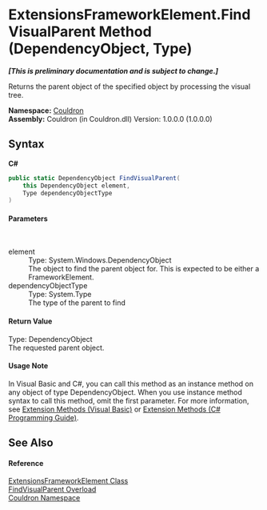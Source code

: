 # ExtensionsFrameworkElement.FindVisualParent Method (DependencyObject, Type)
 _**\[This is preliminary documentation and is subject to change.\]**_

Returns the parent object of the specified object by processing the visual tree.

**Namespace:**&nbsp;<a href="N_Couldron">Couldron</a><br />**Assembly:**&nbsp;Couldron (in Couldron.dll) Version: 1.0.0.0 (1.0.0.0)

## Syntax

**C#**<br />
``` C#
public static DependencyObject FindVisualParent(
	this DependencyObject element,
	Type dependencyObjectType
)
```


#### Parameters
&nbsp;<dl><dt>element</dt><dd>Type: System.Windows.DependencyObject<br />The object to find the parent object for. This is expected to be either a FrameworkElement.</dd><dt>dependencyObjectType</dt><dd>Type: System.Type<br />The type of the parent to find</dd></dl>

#### Return Value
Type: DependencyObject<br />The requested parent object.

#### Usage Note
In Visual Basic and C#, you can call this method as an instance method on any object of type DependencyObject. When you use instance method syntax to call this method, omit the first parameter. For more information, see <a href="http://msdn.microsoft.com/en-us/library/bb384936.aspx">Extension Methods (Visual Basic)</a> or <a href="http://msdn.microsoft.com/en-us/library/bb383977.aspx">Extension Methods (C# Programming Guide)</a>.

## See Also


#### Reference
<a href="T_Couldron_ExtensionsFrameworkElement">ExtensionsFrameworkElement Class</a><br /><a href="Overload_Couldron_ExtensionsFrameworkElement_FindVisualParent">FindVisualParent Overload</a><br /><a href="N_Couldron">Couldron Namespace</a><br />